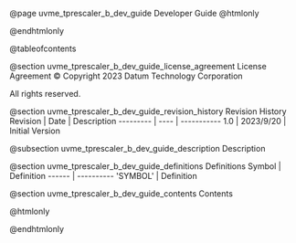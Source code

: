 @page uvme_tprescaler_b_dev_guide Developer Guide
@htmlonly
<div class="autonumbering">
@endhtmlonly


@tableofcontents


@section uvme_tprescaler_b_dev_guide_license_agreement License Agreement
© Copyright 2023 Datum Technology Corporation

All rights reserved.


@section uvme_tprescaler_b_dev_guide_revision_history Revision History
Revision  | Date | Description
--------- | ---- | -----------
1.0 | 2023/9/20 | Initial Version

@subsection uvme_tprescaler_b_dev_guide_description Description


@section uvme_tprescaler_b_dev_guide_definitions Definitions
Symbol | Definition
------ | ----------
 'SYMBOL' | Definition


@section uvme_tprescaler_b_dev_guide_contents Contents


@htmlonly
</div>
@endhtmlonly